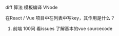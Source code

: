 diff 算法 模板编译 VNode

在React / Vue 项目中在列表中写key，其作用是什么？

1. 前端 100问
    看issues
    了解基本的vue sourcecode